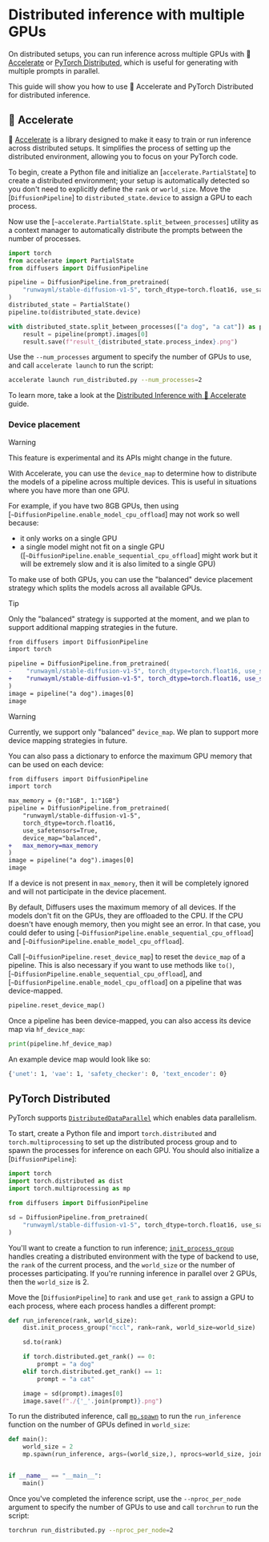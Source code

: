 <!--Copyright 2024 The HuggingFace Team. All rights reserved.

Licensed under the Apache License, Version 2.0 (the "License"); you may not use this file except in compliance with
the License. You may obtain a copy of the License at

http://www.apache.org/licenses/LICENSE-2.0

Unless required by applicable law or agreed to in writing, software distributed under the License is distributed on
an "AS IS" BASIS, WITHOUT WARRANTIES OR CONDITIONS OF ANY KIND, either express or implied. See the License for the
specific language governing permissions and limitations under the License.
-->

# Distributed inference with multiple GPUs

On distributed setups, you can run inference across multiple GPUs with 🤗 [Accelerate](https://huggingface.co/docs/accelerate/index) or [PyTorch Distributed](https://pytorch.org/tutorials/beginner/dist_overview.html), which is useful for generating with multiple prompts in parallel.

This guide will show you how to use 🤗 Accelerate and PyTorch Distributed for distributed inference.

## 🤗 Accelerate

🤗 [Accelerate](https://huggingface.co/docs/accelerate/index) is a library designed to make it easy to train or run inference across distributed setups. It simplifies the process of setting up the distributed environment, allowing you to focus on your PyTorch code.

To begin, create a Python file and initialize an [`accelerate.PartialState`] to create a distributed environment; your setup is automatically detected so you don't need to explicitly define the `rank` or `world_size`. Move the [`DiffusionPipeline`] to `distributed_state.device` to assign a GPU to each process.

Now use the [`~accelerate.PartialState.split_between_processes`] utility as a context manager to automatically distribute the prompts between the number of processes.

```py
import torch
from accelerate import PartialState
from diffusers import DiffusionPipeline

pipeline = DiffusionPipeline.from_pretrained(
    "runwayml/stable-diffusion-v1-5", torch_dtype=torch.float16, use_safetensors=True
)
distributed_state = PartialState()
pipeline.to(distributed_state.device)

with distributed_state.split_between_processes(["a dog", "a cat"]) as prompt:
    result = pipeline(prompt).images[0]
    result.save(f"result_{distributed_state.process_index}.png")
```

Use the `--num_processes` argument to specify the number of GPUs to use, and call `accelerate launch` to run the script:

```bash
accelerate launch run_distributed.py --num_processes=2
```

<Tip>

To learn more, take a look at the [Distributed Inference with 🤗 Accelerate](https://huggingface.co/docs/accelerate/en/usage_guides/distributed_inference#distributed-inference-with-accelerate) guide.

</Tip>

### Device placement

> [!WARNING]
> This feature is experimental and its APIs might change in the future. 

With Accelerate, you can use the `device_map` to determine how to distribute the models of a pipeline across multiple devices. This is useful in situations where you have more than one GPU.

For example, if you have two 8GB GPUs, then using [`~DiffusionPipeline.enable_model_cpu_offload`] may not work so well because:

* it only works on a single GPU
* a single model might not fit on a single GPU ([`~DiffusionPipeline.enable_sequential_cpu_offload`] might work but it will be extremely slow and it is also limited to a single GPU)

To make use of both GPUs, you can use the "balanced" device placement strategy which splits the models across all available GPUs.

> [!TIP]
> Only the "balanced" strategy is supported at the moment, and we plan to support additional mapping strategies in the future.

```diff
from diffusers import DiffusionPipeline
import torch

pipeline = DiffusionPipeline.from_pretrained(
-    "runwayml/stable-diffusion-v1-5", torch_dtype=torch.float16, use_safetensors=True,
+    "runwayml/stable-diffusion-v1-5", torch_dtype=torch.float16, use_safetensors=True, device_map="balanced"
)
image = pipeline("a dog").images[0]
image
```

> [!WARNING]  
> Currently, we support only "balanced" `device_map`. We plan to support more device mapping strategies in future.

You can also pass a dictionary to enforce the maximum GPU memory that can be used on each device:

```diff
from diffusers import DiffusionPipeline
import torch

max_memory = {0:"1GB", 1:"1GB"}
pipeline = DiffusionPipeline.from_pretrained(
    "runwayml/stable-diffusion-v1-5",
    torch_dtype=torch.float16, 
    use_safetensors=True, 
    device_map="balanced",
+   max_memory=max_memory
)
image = pipeline("a dog").images[0]
image
```

If a device is not present in `max_memory`, then it will be completely ignored and will not participate in the device placement. 

By default, Diffusers uses the maximum memory of all devices. If the models don't fit on the GPUs, they are offloaded to the CPU. If the CPU doesn't have enough memory, then you might see an error. In that case, you could defer to using [`~DiffusionPipeline.enable_sequential_cpu_offload`] and [`~DiffusionPipeline.enable_model_cpu_offload`].

Call [`~DiffusionPipeline.reset_device_map`] to reset the `device_map` of a pipeline. This is also necessary if you want to use methods like `to()`, [`~DiffusionPipeline.enable_sequential_cpu_offload`], and [`~DiffusionPipeline.enable_model_cpu_offload`] on a pipeline that was device-mapped.

```py
pipeline.reset_device_map()
```

Once a pipeline has been device-mapped, you can also access its device map via `hf_device_map`:

```py
print(pipeline.hf_device_map)
```

An example device map would look like so:


```bash
{'unet': 1, 'vae': 1, 'safety_checker': 0, 'text_encoder': 0}
```

## PyTorch Distributed

PyTorch supports [`DistributedDataParallel`](https://pytorch.org/docs/stable/generated/torch.nn.parallel.DistributedDataParallel.html) which enables data parallelism.

To start, create a Python file and import `torch.distributed` and `torch.multiprocessing` to set up the distributed process group and to spawn the processes for inference on each GPU. You should also initialize a [`DiffusionPipeline`]:

```py
import torch
import torch.distributed as dist
import torch.multiprocessing as mp

from diffusers import DiffusionPipeline

sd = DiffusionPipeline.from_pretrained(
    "runwayml/stable-diffusion-v1-5", torch_dtype=torch.float16, use_safetensors=True
)
```

You'll want to create a function to run inference; [`init_process_group`](https://pytorch.org/docs/stable/distributed.html?highlight=init_process_group#torch.distributed.init_process_group) handles creating a distributed environment with the type of backend to use, the `rank` of the current process, and the `world_size` or the number of processes participating. If you're running inference in parallel over 2 GPUs, then the `world_size` is 2.

Move the [`DiffusionPipeline`] to `rank` and use `get_rank` to assign a GPU to each process, where each process handles a different prompt:

```py
def run_inference(rank, world_size):
    dist.init_process_group("nccl", rank=rank, world_size=world_size)

    sd.to(rank)

    if torch.distributed.get_rank() == 0:
        prompt = "a dog"
    elif torch.distributed.get_rank() == 1:
        prompt = "a cat"

    image = sd(prompt).images[0]
    image.save(f"./{'_'.join(prompt)}.png")
```

To run the distributed inference, call [`mp.spawn`](https://pytorch.org/docs/stable/multiprocessing.html#torch.multiprocessing.spawn) to run the `run_inference` function on the number of GPUs defined in `world_size`:

```py
def main():
    world_size = 2
    mp.spawn(run_inference, args=(world_size,), nprocs=world_size, join=True)


if __name__ == "__main__":
    main()
```

Once you've completed the inference script, use the `--nproc_per_node` argument to specify the number of GPUs to use and call `torchrun` to run the script:

```bash
torchrun run_distributed.py --nproc_per_node=2
```
